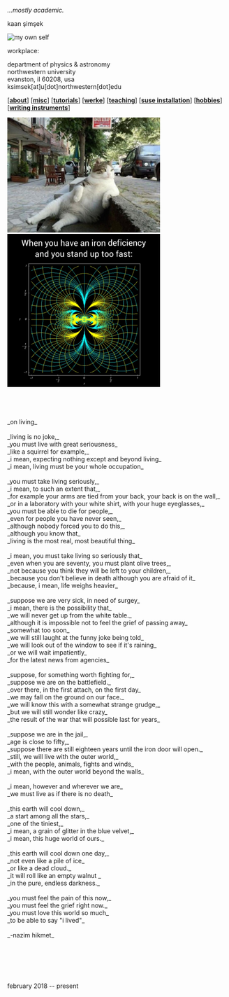 _...mostly academic._

kaan şimşek <br>

<img src="./files/img/my_own_self.png" alt="my own self" width="150"/>

workplace:

department of physics & astronomy <br>
northwestern university <br>
evanston, il 60208, usa <br>
ksimsek[at]u[dot]northwestern[dot]edu <br>

\[[__about__](https://kagsimsek.github.io/about)\]
\[[__misc__](https://kagsimsek.github.io/misc)\]
\[[__tutorials__](https://kagsimsek.github.io/tutorials)\]
\[[__werke__](https://kagsimsek.github.io/werke)\]
\[[__teaching__](https://kagsimsek.github.io/teaching)\]
\[[__suse installation__](https://kagsimsek.github.io/SUSE_installation)\]
\[[__hobbies__](https://kagsimsek.github.io/hobbies)\]
\[[__writing instruments__](https://kagsimsek.github.io/writing_instruments)\]





<img src="./files/img/cat.jpeg" alt="cat" width="350"/>





<img src="./files/img/mathmeme.jpg" alt="mathmeme" width="350"/>
 <br>
 <br>
 <br>
 <br>
 <br>
_on living_ <br>
 <br>
_living is no joke,_ <br>
_you must live with great seriousness_ <br>
_like a squirrel for example,_ <br>
_i mean, expecting nothing except and beyond living_ <br>
_i mean, living must be your whole occupation_ <br>
 <br>
_you must take living seriously,_ <br>
_i mean, to such an extent that,_ <br>
_for example your arms are tied from your back, your back is on the wall,_ <br>
_or in a laboratory with your white shirt, with your huge eyeglasses,_ <br>
_you must be able to die for people,_ <br>
_even for people you have never seen,_ <br>
_although nobody forced you to do this,_ <br>
_although you know that_ <br>
_living is the most real, most beautiful thing_ <br>
 <br>
_i mean, you must take living so seriously that_ <br>
_even when you are seventy, you must plant olive trees,_ <br>
_not because you think they will be left to your children,_ <br>
_because you don't believe in death although you are afraid of it_ <br>
_because, i mean, life weighs heavier_ <br>
 <br>
_suppose we are very sick, in need of surgey_ <br>
_i mean, there is the possibility that_ <br>
_we will never get up from the white table._ <br>
_although it is impossible not to feel the grief of passing away_ <br>
_somewhat too soon_ <br>
_we will still laught at the funny joke being told_ <br>
_we will look out of the window to see if it's raining_ <br>
_or we will wait impatiently_ <br>
_for the latest news from agencies_ <br>
 <br>
_suppose, for something worth fighting for,_ <br>
_suppose we are on the battlefield._ <br>
_over there, in the first attach, on the first day_ <br>
_we may fall on the ground on our face._ <br>
_we will know this with a somewhat strange grudge,_ <br>
_but we will still wonder like crazy_ <br>
_the result of the war that will possible last for years_ <br>
 <br>
_suppose we are in the jail,_ <br>
_age is close to fifty,_ <br>
_suppose there are still eighteen years until the iron door will open._ <br>
_still, we will live with the outer world,_ <br>
_with the people, animals, fights and winds_ <br>
_i mean, with the outer world beyond the walls_ <br>
 <br>
_i mean, however and wherever we are_ <br>
_we must live as if there is no death_ <br>
 <br>
_this earth will cool down,_ <br>
_a start among all the stars,_ <br>
_one of the tiniest,_ <br>
_i mean, a grain of glitter in the blue velvet,_ <br>
_i mean, this huge world of ours._ <br>
 <br>
_this earth will cool down one day,_ <br>
_not even like a pile of ice_ <br>
_or like a dead cloud._ <br>
_it will roll like an empty walnut _ <br>
_in the pure, endless darkness._ <br>
 <br>
_you must feel the pain of this now,_ <br>
_you must feel the grief right now._ <br>
_you must love this world so much_ <br>
_to be able to say "i lived"_ <br>
 <br>
_-nazim hikmet_ <br>
 <br>
 <br>
 <br>
 <br>
 <br>

february 2018 -- present
